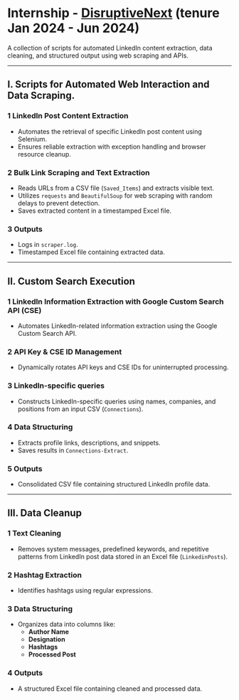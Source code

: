 # Internship - [DisruptiveNext](https://www.disruptivenext.com/) (tenure Jan 2024 - Jun 2024)

A collection of scripts for automated LinkedIn content extraction, data cleaning, and structured output using web scraping and APIs.

---

## I. **Scripts for Automated Web Interaction and Data Scraping.**

### 1 **LinkedIn Post Content Extraction**
+ Automates the retrieval of specific LinkedIn post content using Selenium.
+ Ensures reliable extraction with exception handling and browser resource cleanup.

### 2 **Bulk Link Scraping and Text Extraction**
+ Reads URLs from a CSV file (`Saved_Items`) and extracts visible text.
+ Utilizes `requests` and `BeautifulSoup` for web scraping with random delays to prevent detection.
+ Saves extracted content in a timestamped Excel file.

### 3 **Outputs**
+ Logs in `scraper.log`.
+ Timestamped Excel file containing extracted data.

---

## II. **Custom Search Execution**

### 1 **LinkedIn Information Extraction with Google Custom Search API (CSE)**
+ Automates LinkedIn-related information extraction using the Google Custom Search API.

### 2 **API Key & CSE ID Management**
+ Dynamically rotates API keys and CSE IDs for uninterrupted processing.

### 3 **LinkedIn-specific queries**
+ Constructs LinkedIn-specific queries using names, companies, and positions from an input CSV (`Connections`).

### 4 **Data Structuring**
+ Extracts profile links, descriptions, and snippets.
+ Saves results in `Connections-Extract`.

### 5 **Outputs**
+ Consolidated CSV file containing structured LinkedIn profile data.

---

## III. **Data Cleanup**

### 1 **Text Cleaning**
+ Removes system messages, predefined keywords, and repetitive patterns from LinkedIn post data stored in an Excel file (`LinkedinPosts`).

### 2 **Hashtag Extraction**
+ Identifies hashtags using regular expressions.

### 3 **Data Structuring**
+ Organizes data into columns like:
  - **Author Name**
  - **Designation**
  - **Hashtags**
  - **Processed Post**

### 4 **Outputs**
+ A structured Excel file containing cleaned and processed data.
